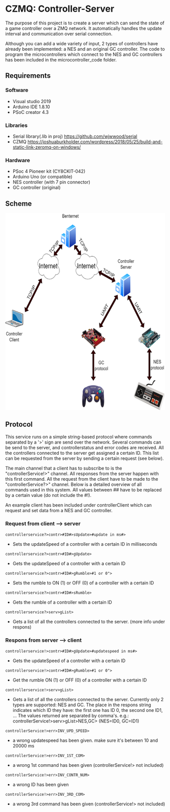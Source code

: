 # CZMQ: Controller-Server
The purpose of this project is to create a server which can send the state of a game controller over a ZMQ network. It automatically handles the update interval and communication over serial connection.

Although you can add a wide variety of input, 2 types of controllers have already been implemented: a NES and an original GC controller. The code to program the microcontrollers which connect to the NES and GC controllers has been included in the microcontroller_code folder.

## Requirements

  ### Software
  * Visual studio 2019
  * Arduino IDE 1.8.10
  * PSoC creator 4.3
  
  ### Libraries
  * Serial library(.lib in proj)  https://github.com/wjwwood/serial
  * CZMQ                          https://joshuaburkholder.com/wordpress/2018/05/25/build-and-static-link-zeromq-on-windows/
  
  ### Hardware
  * PSoc 4 Pioneer kit (CY8CKIT-042)
  * Arduino Uno (or compatible)
  * NES controller (with 7 pin connector)
  * GC controller (original)
  

## Scheme
<p align="center"><img src="doc/overviewDiagram.png" alt=overView Diagram" height="621 width ="650></p>
  
## Protocol
This service runs on a simple string-based protocol where commands separated by a '>' sign are send over the network. Several commands can be send to the server, and controllerstatus and error codes are received. All the controllers connected to the server get assigned a certain ID. This list can be requested from the server by sending a certain request (see below).

The main channel that a client has to subscribe to is the "controllerService!>" channel. All responses from the server happen with this first command. All the request from the client have to be made to the "controllerService?>" channel. Below is a detailed overview of all commands used in this system. All values between ## have to be replaced by a certain value (do not include the #!).

An example client has been included under controllerClient which can request and set data from a NES and GC controller.

### Request from client --> server
```
controllerservice?>contr>#ID#>sUpdate>#update in ms#>
```
* Sets the updateSpeed of a controller with a certain ID in milliseconds<br>
```
controllerservice?>contr>#ID#>gUpdate>
```
* Gets the updateSpeed of a controller with a certain ID<br>
```
controllerservice?>contr>#ID#>gRumble>#1 or 0">
```
* Sets the rumble to ON (1) or OFF (0) of a controller with a certain ID<br>
```
controllerservice?>contr>#ID#>sRumble>
```
* Gets the rumble of a controller with a certain ID<br>
```
controllerservice?>serv>gList>
```
* Gets a list of all the controllers connected to the server. (more info under respons)<br>

### Respons from server --> client
```
controllerservice!>contr>#ID#>gUpdate>#updatespeed in ms#>
```
* Gets the updateSpeed of a controller with a certain ID <br>
```
controllerservice!>contr>#ID#>gRumble>#1 or 0">
```
* Get the rumble ON (1) or OFF (0) of a controller with a certain ID<br>
```
controllerservice!>serv>gList>
```
* Gets a list of all the controllers connected to the server. Currently only 2 types are supported: NES and GC. 
The place in the respons string indicates which ID they have: the first one has ID 0, the second one ID1, ...
The values returned are separated by comma's. e.g.: controllerService!>serv>gList>NES,GC> (NES=ID0, GC=ID1)<br>
```
controllerService!>err>INV_UPD_SPEED>
```
* a wrong updatespeed has been given. make sure it's between 10 and 20000 ms
```
controllerService!>err>INV_1ST_COM>
```
* a wrong 1st command has been given (controllerService!> not included)
```
controllerService!>err>INV_CONTR_NUM>
```
* a wrong ID has been given
```
controllerService!>err>INV_3RD_COM>
```
* a wrong 3rd command has been given (controllerService!> not included)
```
